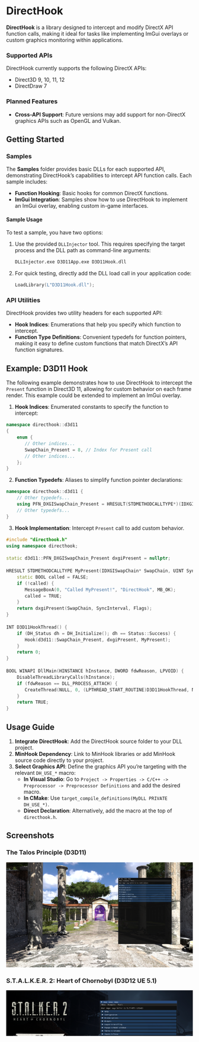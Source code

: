 # DirectHook
**DirectHook** is a library designed to intercept and modify DirectX API function calls, making it ideal for tasks like implementing ImGui overlays or custom graphics monitoring within applications.

### Supported APIs
DirectHook currently supports the following DirectX APIs:
- Direct3D 9, 10, 11, 12
- DirectDraw 7

### Planned Features
- **Cross-API Support**: Future versions may add support for non-DirectX graphics APIs such as OpenGL and Vulkan.

## Getting Started

### Samples
The **Samples** folder provides basic DLLs for each supported API, demonstrating DirectHook’s capabilities to intercept API function calls. Each sample includes:

- **Function Hooking**: Basic hooks for common DirectX functions.
- **ImGui Integration**: Samples show how to use DirectHook to implement an ImGui overlay, enabling custom in-game interfaces. 

#### Sample Usage
To test a sample, you have two options:

1. Use the provided `DLLInjector` tool. This requires specifying the target process and the DLL path as command-line arguments:
    ```sh
    DLLInjector.exe D3D11App.exe D3D11Hook.dll
    ```

2. For quick testing, directly add the DLL load call in your application code:
    ```cpp
    LoadLibrary(L"D3D11Hook.dll");
    ```

### API Utilities
DirectHook provides two utility headers for each supported API:

- **Hook Indices**: Enumerations that help you specify which function to intercept.
- **Function Type Definitions**: Convenient typedefs for function pointers, making it easy to define custom functions that match DirectX’s API function signatures.

## Example: D3D11 Hook

The following example demonstrates how to use DirectHook to intercept the `Present` function in Direct3D 11, allowing for custom behavior on each frame render. This example could be extended to implement an ImGui overlay.

1. **Hook Indices**: Enumerated constants to specify the function to intercept:
```cpp
namespace directhook::d3d11
{
    enum {
       // Other indices...
       SwapChain_Present = 8, // Index for Present call
       // Other indices...
    };
}
```
2. **Function Typedefs**: Aliases to simplify function pointer declarations:
```cpp
namespace directhook::d3d11 {
    // Other typedefs...
    using PFN_DXGISwapChain_Present = HRESULT(STDMETHODCALLTYPE*)(IDXGISwapChain*, UINT, UINT);
    // Other typedefs...
}
```
3. **Hook Implementation**: Intercept `Present` call to add custom behavior.
```cpp
#include "directhook.h"
using namespace directhook;

static d3d11::PFN_DXGISwapChain_Present dxgiPresent = nullptr;

HRESULT STDMETHODCALLTYPE MyPresent(IDXGISwapChain* SwapChain, UINT SyncInterval, UINT Flags) {
    static BOOL called = FALSE;
    if (!called) {
       MessageBoxA(0, "Called MyPresent!", "DirectHook", MB_OK);
       called = TRUE;
    }
    return dxgiPresent(SwapChain, SyncInterval, Flags);
}

INT D3D11HookThread() {
    if (DH_Status dh = DH_Initialize(); dh == Status::Success) {
       Hook(d3d11::SwapChain_Present, dxgiPresent, MyPresent);
    }
    return 0;
}

BOOL WINAPI DllMain(HINSTANCE hInstance, DWORD fdwReason, LPVOID) {
    DisableThreadLibraryCalls(hInstance);
    if (fdwReason == DLL_PROCESS_ATTACH) {
       CreateThread(NULL, 0, (LPTHREAD_START_ROUTINE)D3D11HookThread, NULL, 0, NULL);
    }
    return TRUE;
}
```
## Usage Guide

1. **Integrate DirectHook**: Add the DirectHook source folder to your DLL project.
2. **MinHook Dependency**: Link to MinHook libraries or add MinHook source code directly to your project.
3. **Select Graphics API**: Define the graphics API you’re targeting with the relevant `DH_USE_*` macro:
   - **In Visual Studio**: Go to `Project -> Properties -> C/C++ -> Preprocessor -> Preprocessor Definitions` and add the desired macro.
   - **In CMake**: Use `target_compile_definitions(MyDLL PRIVATE DH_USE_*)`.
   - **Direct Declaration**: Alternatively, add the macro at the top of `directhook.h`.
  
## Screenshots
### The Talos Principle (D3D11)
![](Screenshots/talos.png "The Talos Principle injected with D3D11Hook.dll") 

### S.T.A.L.K.E.R. 2: Heart of Chornobyl (D3D12 UE 5.1)
![](Screenshots/stalker2.png "The S.T.A.L.K.E.R. 2: Heart of Chornobyl injected with D3D12Hook.dll") 
